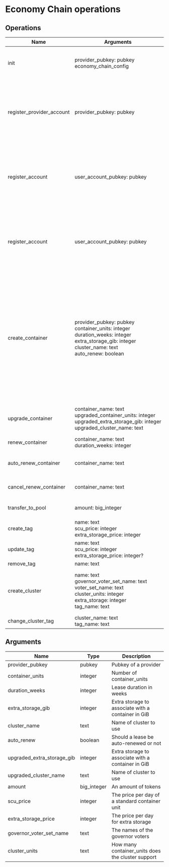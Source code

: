 # Economy Chain operations

## Operations

| Name                      | Arguments                                                                                                                                                 | Description                                                                                                                                                                                                                                              |
|---------------------------|-----------------------------------------------------------------------------------------------------------------------------------------------------------|----------------------------------------------------------------------------------------------------------------------------------------------------------------------------------------------------------------------------------------------------------| 
| init                      | provider_pubkey: pubkey<br>economy_chain_config                                                                                                           | Initialize the economy chain using the provided configuration.                                                                                                                                                                                           |
| register_provider_account | provider_pubkey: pubkey                                                                                                                                   | Will create a new FT4 account associated with the provider. If the provider already have an account the operation will fail.                                                                                                                             |
| register_account          | user_account_pubkey: pubkey                                                                                                                               | Will create a new FT4 account associated with the user. If the user already have an account the operation will fail.                                                                                                                                     |
| register_account          | user_account_pubkey: pubkey                                                                                                                               | Will create a new FT4 account associated with the user. If the user already have an account the operation will fail.                                                                                                                                     |
| create_container          | provider_pubkey: pubkey<br>container_units: integer<br>duration_weeks: integer<br>extra_storage_gib: integer<br>cluster_name: text<br>auto_renew: boolean | Request creation of a container. If enough tokens are available on the users account an ICMF message will be sent to DC for creation of the container. A lease is setup for the request amount of weeks and the cost is deducted from the users account. |
| upgrade_container         | container_name: text<br>upgraded_container_units: integer<br>upgraded_extra_storage_gib: integer<br>upgraded_cluster_name: text                  | If possible upgrade the container to requested specifications.                                                                                                                                                                                           |
| renew_container           | container_name: text<br>duration_weeks: integer                                                                                                                                  | Renew container lease.                                                                                                                                                                                                                                   |
| auto_renew_container      | container_name: text                                                                                                                                                             | Turn on auto-renewal of lease for container.                                                                                                                                                                                                             |
| cancel_renew_container    | container_name: text                                                                                                                                                             | Cancel auto-renewal of lease.                                                                                                                                                                                                                            |
| transfer_to_pool          | amount: big_integer                                                                                                                                                              | Transfer tokens to the common pool account.                                                                                                                                                                                                              |
| create_tag                | name: text<br>scu_price: integer<br>extra_storage_price: integer                                                                                                                 | Create a tag.                                                                                                                                                                                                                                            |
| update_tag                | name: text<br>scu_price: integer<br>extra_storage_price: integer?                                                                                                                | Update a tag.                                                                                                                                                                                                                                            |
| remove_tag                | name: text                                                                                                                                                                       | Remove a tag.                                                                                                                                                                                                                                            |
| create_cluster            | name: text<br>governor_voter_set_name: text<br>voter_set_name: text<br>cluster_units: integer<br>extra_storage: integer<br>tag_name: text                                        | Creates a pending_cluster and sends a message to directory-chain to create a cluster.                                                                                                                                                                    |
| change_cluster_tag        | cluster_name: text<br>tag_name: text                                                                                                                                             | Change tag of a cluster.                                                                                                                                                                                                                                 |

## Arguments

| Name                       | Type        | Description                                        |
|----------------------------|-------------|----------------------------------------------------|
| provider_pubkey            | pubkey      | Pubkey of a provider                               |
| container_units            | integer     | Number of container_units                          |
| duration_weeks             | integer     | Lease duration in weeks                            |
| extra_storage_gib          | integer     | Extra storage to associate with a container in GiB |
| cluster_name               | text        | Name of cluster to use                             |
| auto_renew                 | boolean     | Should a lease be auto-renewed or not              |
| upgraded_extra_storage_gib | integer     | Extra storage to associate with a container in GiB |
| upgraded_cluster_name      | text        | Name of cluster to use                             |
| amount                     | big_integer | An amount of tokens                                |
| scu_price                  | integer     | The price per day of a standard container unit     |
| extra_storage_price        | integer     | The price per day for extra storage                |
| governor_voter_set_name    | text        | The names of the governor voters                   |
| cluster_units              | text        | How many container_units does the cluster support  |